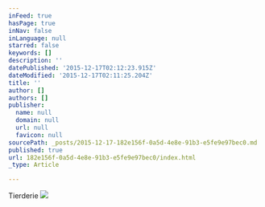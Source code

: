 ```yaml
---
inFeed: true
hasPage: true
inNav: false
inLanguage: null
starred: false
keywords: []
description: ''
datePublished: '2015-12-17T02:12:23.915Z'
dateModified: '2015-12-17T02:11:25.204Z'
title: ''
author: []
authors: []
publisher:
  name: null
  domain: null
  url: null
  favicon: null
sourcePath: _posts/2015-12-17-182e156f-0a5d-4e8e-91b3-e5fe9e97bec0.md
published: true
url: 182e156f-0a5d-4e8e-91b3-e5fe9e97bec0/index.html
_type: Article

---
```

Tierderie ![](https://the-grid-user-content.s3-us-west-2.amazonaws.com/85c7000b-3793-4925-9cfa-8f471874d68a.JPG)